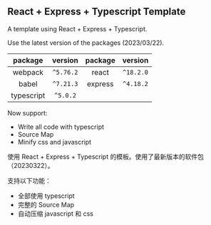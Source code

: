 ## React + Express + Typescript Template

A template using React + Express + Typescript.

Use the latest version of the packages (2023/03/22).

|  package   |  version  | package |  version  |
|:----------:|:---------:|:-------:|:---------:|
|  webpack   | `^5.76.2` |  react  | `^18.2.0` |
|   babel    | `^7.21.3` | express | `^4.18.2` |
| typescript | `^5.0.2`  |         |           |

Now support:

* Write all code with typescript
* Source Map
* Minify css and javascript

使用 React + Express + Typescript 的模板。使用了最新版本的软件包 （20230322）。

支持以下功能：

* 全部使用 typescript
* 完整的 Source Map
* 自动压缩 javascript 和 css

